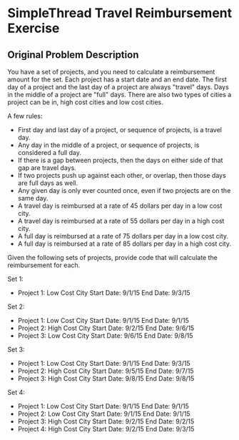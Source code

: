 # SimpleThread Travel Reimbursement Exercise

## Original Problem Description

You have a set of projects, and you need to calculate a reimbursement amount for the set. Each project has a start date and an end date. The first day of a project and the last day of a project are always "travel" days. Days in the middle of a project are "full" days. There are also two types of cities a project can be in, high cost cities and low cost cities.

A few rules:
 - First day and last day of a project, or sequence of projects, is a travel day.
 - Any day in the middle of a project, or sequence of projects, is considered a full day.
 - If there is a gap between projects, then the days on either side of that gap are travel days.
 - If two projects push up against each other, or overlap, then those days are full days as well.
 - Any given day is only ever counted once, even if two projects are on the same day.
 - A travel day is reimbursed at a rate of 45 dollars per day in a low cost city.
 - A travel day is reimbursed at a rate of 55 dollars per day in a high cost city.
 - A full day is reimbursed at a rate of 75 dollars per day in a low cost city.
 - A full day is reimbursed at a rate of 85 dollars per day in a high cost city.

Given the following sets of projects, provide code that will calculate the reimbursement for each.

Set 1:
 - Project 1: Low Cost City Start Date: 9/1/15 End Date: 9/3/15

Set 2:
 - Project 1: Low Cost City Start Date: 9/1/15 End Date: 9/1/15
 - Project 2: High Cost City Start Date: 9/2/15 End Date: 9/6/15
 - Project 3: Low Cost City Start Date: 9/6/15 End Date: 9/8/15

Set 3:
 - Project 1: Low Cost City Start Date: 9/1/15 End Date: 9/3/15
 - Project 2: High Cost City Start Date: 9/5/15 End Date: 9/7/15
 - Project 3: High Cost City Start Date: 9/8/15 End Date: 9/8/15

Set 4:
 - Project 1: Low Cost City Start Date: 9/1/15 End Date: 9/1/15
 - Project 2: Low Cost City Start Date: 9/1/15 End Date: 9/1/15
 - Project 3: High Cost City Start Date: 9/2/15 End Date: 9/2/15
 - Project 4: High Cost City Start Date: 9/2/15 End Date: 9/3/15
